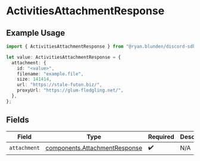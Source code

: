 # ActivitiesAttachmentResponse

## Example Usage

```typescript
import { ActivitiesAttachmentResponse } from "@ryan.blunden/discord-sdk/models/components";

let value: ActivitiesAttachmentResponse = {
  attachment: {
    id: "<value>",
    filename: "example.file",
    size: 141414,
    url: "https://stale-futon.biz/",
    proxyUrl: "https://glum-fledgling.net/",
  },
};
```

## Fields

| Field                                                                          | Type                                                                           | Required                                                                       | Description                                                                    |
| ------------------------------------------------------------------------------ | ------------------------------------------------------------------------------ | ------------------------------------------------------------------------------ | ------------------------------------------------------------------------------ |
| `attachment`                                                                   | [components.AttachmentResponse](../../models/components/attachmentresponse.md) | :heavy_check_mark:                                                             | N/A                                                                            |
